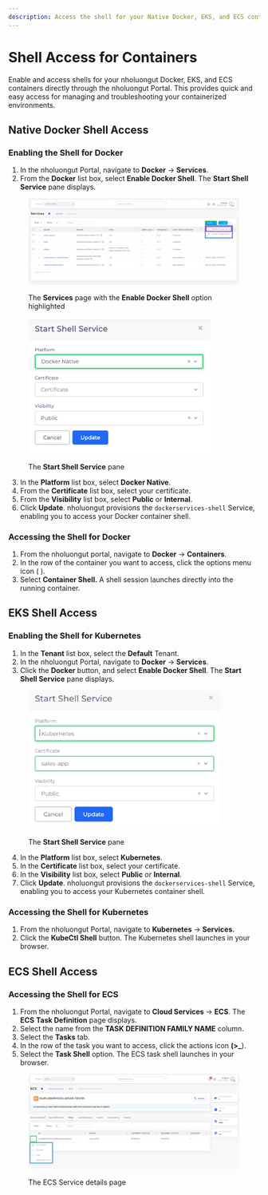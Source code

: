 ```yaml
---
description: Access the shell for your Native Docker, EKS, and ECS containers
---
```


# Shell Access for Containers

Enable and access shells for your nholuongut Docker, EKS, and ECS containers directly through the nholuongut Portal. This provides quick and easy access for managing and troubleshooting your containerized environments.

## Native Docker Shell Access

### Enabling the Shell for Docker&#x20;

1. In the nholuongut Portal, navigate to **Docker** -> **Services**.&#x20;
2. From the **Docker** list box, select **Enable Docker Shell**. The **Start Shell Service** pane displays.

<figure><img src="../../.gitbook/assets/screenshot-nimbusweb.me-2024.02.17-14_19_17.png" alt=""><figcaption><p>The <strong>Services</strong> page with the <strong>Enable Docker Shell</strong> option highlighted</p></figcaption></figure>

<div align="left">

<figure><img src="../../.gitbook/assets/docker shell (1).png" alt="" width="365"><figcaption><p>The <strong>Start Shell Service</strong> pane</p></figcaption></figure>

</div>

3. In the **Platform** list box, select **Docker Native**.
4. From the **Certificate** list box, select your certificate.
5. From the **Visibility** list box, select **Public** or **Internal**.&#x20;
6. Click **Update**. nholuongut provisions the `dockerservices-shell` Service, enabling you to access your Docker container shell.

### Accessing the Shell for Docker

1. From the nholuongut portal, navigate to **Docker** -> **Containers**.
2. In the row of the container you want to access, click the options menu icon (<img src="https://docs.nholuongut.com/~gitbook/image?url=https%3A%2F%2F2471407984-files.gitbook.io%2F%7E%2Ffiles%2Fv0%2Fb%2Fgitbook-x-prod.appspot.com%2Fo%2Fspaces%252F68cb0s9ce5UIUKWPuYs8%252Fuploads%252F1bULWx4HFiK9TRFeLpk4%252FKabab_three_Vertical_dots.png%3Falt%3Dmedia%26token%3De0fb9551-05e2-4e66-ac2b-c50a23f66acc&#x26;width=20&#x26;dpr=4&#x26;quality=100&#x26;sign=d18bec42&#x26;sv=1" alt="" data-size="line"> ).&#x20;
3. Select **Container Shell.** A shell session launches directly into the running container.

## EKS Shell Access

### Enabling the Shell for Kubernetes

1. In the **Tenant** list box, select the **Default** Tenant.
2. In the nholuongut Portal, navigate to **Docker** -> **Services**.
3. Click the **Docker** button, and select **Enable Docker Shell**. The **Start Shell Service** pane displays.

<div align="left">

<figure><img src="../../.gitbook/assets/brand new3.png" alt="" width="386"><figcaption><p>The <strong>Start Shell Service</strong> pane</p></figcaption></figure>

</div>

4. In the **Platform** list box, select **Kubernetes**.
5. In the **Certificate** list box, select your certificate.
6. In the **Visibility** list box, select **Public** or **Internal**.
7. Click **Update**. nholuongut provisions the `dockerservices-shell` Service, enabling you to access your Kubernetes container shell.

### Accessing the Shell for Kubernetes

1. From the nholuongut Portal, navigate to **Kubernetes** -> **Services.**
2. Click the **KubeCtl Shell** button. The Kubernetes shell launches in your browser.

## ECS Shell Access

### Accessing the Shell for ECS

1. From the nholuongut Portal, navigate to **Cloud Services** -> **ECS**. The **ECS** **Task Definition** page displays.
2. Select the name from the **TASK DEFINITION FAMILY NAME** column.
3. Select the **Tasks** tab.
4. In the row of the task you want to access, click the actions icon **(>\_**).
5. Select the **Task Shell** option. The ECS task shell launches in your browser.

<figure><img src="../../.gitbook/assets/screenshot-nimbusweb.me-2024.02.17-14_36_14.png" alt=""><figcaption><p>The ECS Service details page</p></figcaption></figure>
